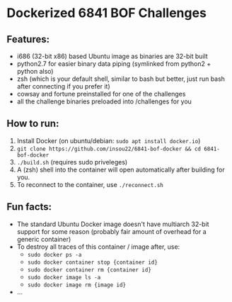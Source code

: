 # Dockerized 6841 BOF Challenges

## Features:

- i686 (32-bit x86) based Ubuntu image as binaries are 32-bit built
- python2.7 for easier binary data piping (symlinked from python2 + python also)
- zsh (which is your default shell, similar to bash but better, just run bash after connecting if you prefer it)
- cowsay and fortune preinstalled for one of the challenges
- all the challenge binaries preloaded into /challenges for you

## How to run:

1) Install Docker (on ubuntu/debian: `sudo apt install docker.io`)
2) `git clone https://github.com/insou22/6841-bof-docker && cd 6841-bof-docker`
3) `./build.sh` (requires sudo priveleges)
4) A (zsh) shell into the container will open automatically after building for you.
5) To reconnect to the container, use `./reconnect.sh`

## Fun facts:

- The standard Ubuntu Docker image doesn't have multiarch 32-bit support for some reason (probably fair amount of overhead for a generic container)
- To destroy all traces of this container / image after, use:
  - `sudo docker ps -a`
  - `sudo docker container stop {container id}`
  - `sudo docker container rm {container id}`
  - `sudo docker image ls -a`
  - `sudo docker image rm {image id}`
- ...
